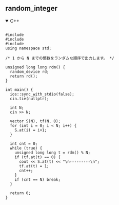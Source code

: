 ## random_integer

<details open>
<summary>C++</summary>

<pre><code>
#include <iostream>
#include <vector>
#include <random>
using namespace std;

/* 1 から N までの整数をランダムな順序で出力します。 */

unsigned long long rdm() {
  random_device rd;
  return rd();
}

int main() {
  ios::sync_with_stdio(false);
  cin.tie(nullptr);

  int N;
  cin >> N;

  vector<int> S(N), tf(N, 0);
  for (int i = 0; i < N; i++) {
    S.at(i) = i+1;
  }

  int cnt = 0;
  while (true) {
    unsigned long long t = rdm() % N;
    if (tf.at(t) == 0) {
      cout << S.at(t) << "\n---------\n";
      tf.at(t) = 1;
      cnt++;
    }
    if (cnt == N) break;
  }

  return 0;
}

</code></pre>
</details>

<style>#ccby4 { display: none; }</style>

